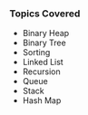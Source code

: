 ### Topics Covered
* Binary Heap
* Binary Tree
* Sorting
* Linked List
* Recursion
* Queue
* Stack
* Hash Map

